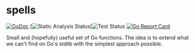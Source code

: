 # spells

[![GoDoc](https://godoc.org/github.com/madlambda/spells?status.svg)](https://godoc.org/github.com/madlambda/spells)
[![Static Analysis Status](https://github.com/madlambda/spells/actions/workflows/lint.yml/badge.svg)[![Test Status](https://github.com/madlambda/spells/actions/workflows/test.yml/badge.svg)
[![Go Report Card](https://goreportcard.com/badge/github.com/madlambda/spells)](https://goreportcard.com/report/github.com/madlambda/spells)

Small and (hopefully) useful set of Go functions.
The idea is to extend what we can't find on Go's stdlib
with the simplest approach possible.
